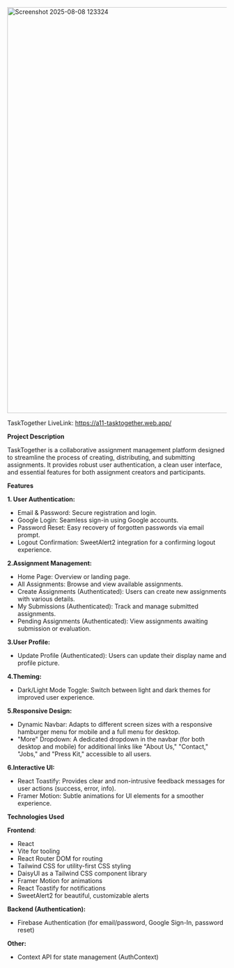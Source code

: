 <img width="1919" height="932" alt="Screenshot 2025-08-08 123324" src="https://github.com/user-attachments/assets/da8e540c-362d-45de-a65e-f62628fda3e9" />

TaskTogether
LiveLink: https://a11-tasktogether.web.app/

**Project Description**

TaskTogether is a collaborative assignment management platform designed to streamline the process of creating, distributing, and submitting assignments. It provides robust user authentication, a clean user interface, and essential features for both assignment creators and participants.

**Features**

**1. User Authentication:**
- Email & Password: Secure registration and login.
- Google Login: Seamless sign-in using Google accounts.
- Password Reset: Easy recovery of forgotten passwords via email prompt.
- Logout Confirmation: SweetAlert2 integration for a confirming logout experience.

**2.Assignment Management:**
- Home Page: Overview or landing page.
- All Assignments: Browse and view available assignments.
- Create Assignments (Authenticated): Users can create new assignments with various details.
- My Submissions (Authenticated): Track and manage submitted assignments.
- Pending Assignments (Authenticated): View assignments awaiting submission or evaluation.

**3.User Profile:**
- Update Profile (Authenticated): Users can update their display name and profile picture.
  
**4.Theming:**
- Dark/Light Mode Toggle: Switch between light and dark themes for improved user experience.
  
**5.Responsive Design:**
- Dynamic Navbar: Adapts to different screen sizes with a responsive hamburger menu for mobile and a full menu for desktop.
- "More" Dropdown: A dedicated dropdown in the navbar (for both desktop and mobile) for additional links like "About Us," "Contact," "Jobs," and "Press Kit," accessible to all users.
  
**6.Interactive UI:**
- React Toastify: Provides clear and non-intrusive feedback messages for user actions (success, error, info).
- Framer Motion: Subtle animations for UI elements for a smoother experience.

**Technologies Used**

**Frontend**:
- React
- Vite for tooling
- React Router DOM for routing
- Tailwind CSS for utility-first CSS styling
- DaisyUI as a Tailwind CSS component library
- Framer Motion for animations
- React Toastify for notifications
- SweetAlert2 for beautiful, customizable alerts
  
**Backend (Authentication):**
- Firebase Authentication (for email/password, Google Sign-In, password reset)
  
**Other:**
- Context API for state management (AuthContext)
